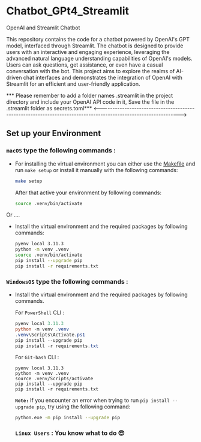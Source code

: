 # Chatbot_GPt4_Streamlit

OpenAI and Streamlit Chatbot

This repository contains the code for a chatbot powered by OpenAI's GPT model, interfaced through Streamlit. The chatbot is designed to provide users with an interactive and engaging experience, leveraging the advanced natural language understanding capabilities of OpenAI's models. Users can ask questions, get assistance, or even have a casual conversation with the bot. This project aims to explore the realms of AI-driven chat interfaces and demonstrates the integration of OpenAI with Streamlit for an efficient and user-friendly application.

*** Please remember to add a folder names .streamlit in the project directory and include your OpenAI API code in it, Save the file in the .streamlit folder as secrets.toml***
<--------------------------------------------------------------------------------------------------------------->

## Set up your Environment


### **`macOS`** type the following commands : 

- For installing the virtual environment you can either use the [Makefile](Makefile) and run `make setup` or install it manually with the following commands:

     ```BASH
    make setup
    ```
    After that active your environment by following commands:
    ```BASH
    source .venv/bin/activate
    ```
Or ....
- Install the virtual environment and the required packages by following commands:

    ```BASH
    pyenv local 3.11.3
    python -m venv .venv
    source .venv/bin/activate
    pip install --upgrade pip
    pip install -r requirements.txt
    ```
    
### **`WindowsOS`** type the following commands :

- Install the virtual environment and the required packages by following commands.

   For `PowerShell` CLI :

    ```PowerShell
    pyenv local 3.11.3
    python -m venv .venv
    .venv\Scripts\Activate.ps1
    pip install --upgrade pip
    pip install -r requirements.txt
    ```

    For `Git-bash` CLI :
    ```
    pyenv local 3.11.3
    python -m venv .venv
    source .venv/Scripts/activate
    pip install --upgrade pip
    pip install -r requirements.txt
    ```

    **`Note:`**
    If you encounter an error when trying to run `pip install --upgrade pip`, try using the following command:
    ```Bash
    python.exe -m pip install --upgrade pip
    ```

    ### **`Linux Users`**  : You know what to do :sunglasses:
